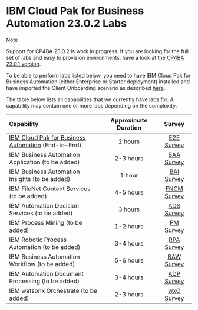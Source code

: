 # IBM Cloud Pak for Business Automation 23.0.2 Labs

> [!NOTE]
>
> Support for CP4BA 23.0.2 is work in progress. If you are looking for the full set of labs and easy to provision environments, have a look at the [CP4BA 23.0.1 version](../23.0.1/README.md).

To be able to perform labs listed below, you need to have IBM Cloud Pak for Business Automation (either Enterprise or Starter deployment) installed and have imported the Client Onboarding scenario as described [here](https://github.com/IBM/cp4ba-client-onboarding-scenario/blob/main/23.0.2).

The table below lists all capabilities that we currently have labs for. A capability may contain one or more labs depending on the complexity.

| Capability                                                   | Approximate Duration | Survey |
| :----------------------------------------------------------- | :------------------: | :-----: |
| [IBM Cloud Pak for Business Automation](IBM%20Cloud%20Pak%20for%20Business%20Automation%20(End-to-End)) (End-to-End) |       2 hours        | [E2E Survey](https://www.surveymonkey.com/r/cp4ba-tech-jam-e2e) |
| IBM Business Automation Application (to be added) |      2-3 hours       | [BAA Survey](https://www.surveymonkey.com/r/cp4ba-tech-jam-baa) |
| IBM Business Automation Insights (to be added) |        1 hour        | [BAI Survey](https://www.surveymonkey.com/r/cp4ba-tech-jam-bai) |
| IBM FileNet Content Services (to be added)        |      4-5 hours       | [FNCM Survey](https://www.surveymonkey.com/r/cp4ba-tech-jam-fncm) |
| IBM Automation Decision Services (to be added)  |       3 hours        | [ADS Survey](https://www.surveymonkey.com/r/cp4ba-tech-jam-ads) |
| IBM Process Mining (to be added)         |      1-2 hours       | [PM Survey](https://www.surveymonkey.com/r/cp4ba-tech-jam-pm) |
| IBM Robotic Process Automation (to be added) |      3-4 hours       | [RPA Survey](https://www.surveymonkey.com/r/cp4ba-tech-jam-rpa) |
| IBM Business Automation Workflow (to be added)   |      5-6 hours       | [BAW Survey](https://www.surveymonkey.com/r/cp4ba-tech-jam-baw) |
| IBM Automation Document Processing (to be added) |      3-4 hours       | [ADP Survey](https://www.surveymonkey.com/r/cp4ba-tech-jam-adp) |
| IBM watsonx Orchestrate (to be added) | 2-3 hours             | [wxO Survey](https://www.surveymonkey.com/r/cp4ba-tech-jam-wxO) |

